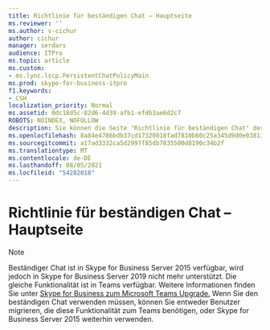 ```yaml
---
title: Richtlinie für beständigen Chat – Hauptseite
ms.reviewer: ''
ms.author: v-cichur
author: cichur
manager: serdars
audience: ITPro
ms.topic: article
ms.custom:
- ms.lync.lscp.PersistentChatPolicyMain
ms.prod: skype-for-business-itpro
f1.keywords:
- CSH
localization_priority: Normal
ms.assetid: 0dc18d5c-82d6-4d39-afb1-efdb3ae6d2c7
ROBOTS: NOINDEX, NOFOLLOW
description: Sie können die Seite "Richtlinie für beständigen Chat" der Gruppe für beständigen Chat verwenden, um Richtlinien auf globaler, Pool-, Standort- oder Benutzerebene zu verwalten, einschließlich der Konfiguration der globalen Standardrichtlinie und des Erstellens einer oder mehrerer zusätzlicher Benutzer- und Standortrichtlinien für Ihre Bereitstellung. Wenn ein Benutzer per Richtlinie für den Server für beständigen Chat aktiviert ist, wird die Umgebung des Servers für beständigen Chat auf dem Client angezeigt.
ms.openlocfilehash: 8a84e4786bdb37cd17320018fad7810b60c25a345d9d0e0381108d89a6c8a124
ms.sourcegitcommit: a17ad3332ca5d2997f85db7835500d8190c34b2f
ms.translationtype: MT
ms.contentlocale: de-DE
ms.lasthandoff: 08/05/2021
ms.locfileid: "54282018"
---
```

# <a name="persistent-chat-policy-main-page"></a>Richtlinie für beständigen Chat – Hauptseite

> [!NOTE] 
> Beständiger Chat ist in Skype for Business Server 2015 verfügbar, wird jedoch in Skype for Business Server 2019 nicht mehr unterstützt. Die gleiche Funktionalität ist in Teams verfügbar. Weitere Informationen finden Sie unter [Skype for Business zum Microsoft Teams Upgrade.](/MicrosoftTeams/upgrade-start-here) Wenn Sie den beständigen Chat verwenden müssen, können Sie entweder Benutzer migrieren, die diese Funktionalität zum Teams benötigen, oder Skype for Business Server 2015 weiterhin verwenden.